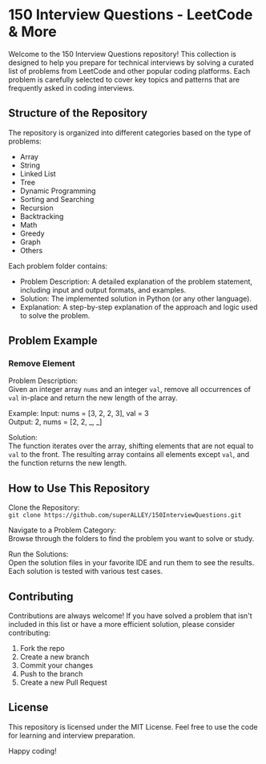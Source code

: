 # 150 Interview Questions - LeetCode & More

Welcome to the 150 Interview Questions repository! This collection is designed to help you prepare for technical interviews by solving a curated list of problems from LeetCode and other popular coding platforms. Each problem is carefully selected to cover key topics and patterns that are frequently asked in coding interviews.

## Structure of the Repository

The repository is organized into different categories based on the type of problems:

- Array
- String
- Linked List
- Tree
- Dynamic Programming
- Sorting and Searching
- Recursion
- Backtracking
- Math
- Greedy
- Graph
- Others

Each problem folder contains:

- Problem Description: A detailed explanation of the problem statement, including input and output formats, and examples.
- Solution: The implemented solution in Python (or any other language).
- Explanation: A step-by-step explanation of the approach and logic used to solve the problem.

## Problem Example

### Remove Element

Problem Description:  
Given an integer array `nums` and an integer `val`, remove all occurrences of `val` in-place and return the new length of the array.

Example:
Input: nums = [3, 2, 2, 3], val = 3  
Output: 2, nums = [2, 2, _, _]  

Solution:  
The function iterates over the array, shifting elements that are not equal to `val` to the front. The resulting array contains all elements except `val`, and the function returns the new length.

## How to Use This Repository

Clone the Repository:  
`git clone https://github.com/superALLEY/150InterviewQuestions.git`

Navigate to a Problem Category:  
Browse through the folders to find the problem you want to solve or study.

Run the Solutions:  
Open the solution files in your favorite IDE and run them to see the results. Each solution is tested with various test cases.

## Contributing

Contributions are always welcome! If you have solved a problem that isn't included in this list or have a more efficient solution, please consider contributing:

1. Fork the repo
2. Create a new branch
3. Commit your changes
4. Push to the branch
5. Create a new Pull Request

## License

This repository is licensed under the MIT License. Feel free to use the code for learning and interview preparation.

Happy coding!
